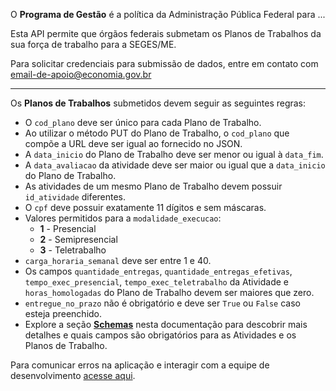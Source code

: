 O **Programa de Gestão** é a política da Administração Pública Federal para ...

Esta API permite que órgãos federais submetam os Planos de Trabalhos da sua força de trabalho para a SEGES/ME.

Para solicitar credenciais para submissão de dados, entre em contato com [email-de-apoio@economia.gov.br](mailto:email-do-suporte@economia.gov.br)

-------

Os **Planos de Trabalhos** submetidos devem seguir as seguintes regras:
* O `cod_plano` deve ser único para cada Plano de Trabalho.
* Ao utilizar o método PUT do Plano de Trabalho, o `cod_plano` que compõe a URL deve ser igual ao fornecido no JSON.
* A `data_inicio` do Plano de Trabalho deve ser menor ou igual à `data_fim`.
* A `data_avaliacao` da atividade deve ser maior ou igual que a `data_inicio` do Plano de Trabalho.
* As atividades de um mesmo Plano de Trabalho devem possuir `id_atividade` diferentes.
* O `cpf` deve possuir exatamente 11 dígitos e sem máscaras.
* Valores permitidos para a `modalidade_execucao`:
  * **1** - Presencial
  * **2** - Semipresencial
  * **3** - Teletrabalho
* `carga_horaria_semanal` deve ser entre 1 e 40.
* Os campos `quantidade_entregas`, `quantidade_entregas_efetivas`, `tempo_exec_presencial`, `tempo_exec_teletrabalho` da Atividade e `horas_homologadas` do Plano de Trabalho devem ser maiores que zero.
* `entregue_no_prazo` não é obrigatório e deve ser `True` ou `False` caso esteja preenchido.
* Explore a seção [**Schemas**](#model-AtividadeSchema) nesta documentação para descobrir mais detalhes e quais campos são obrigatórios para as Atividades e os Planos de Trabalho.

Para comunicar erros na aplicação e interagir com a equipe de desenvolvimento [acesse aqui](https://github.com/economiagovbr/api-pgd/issues).